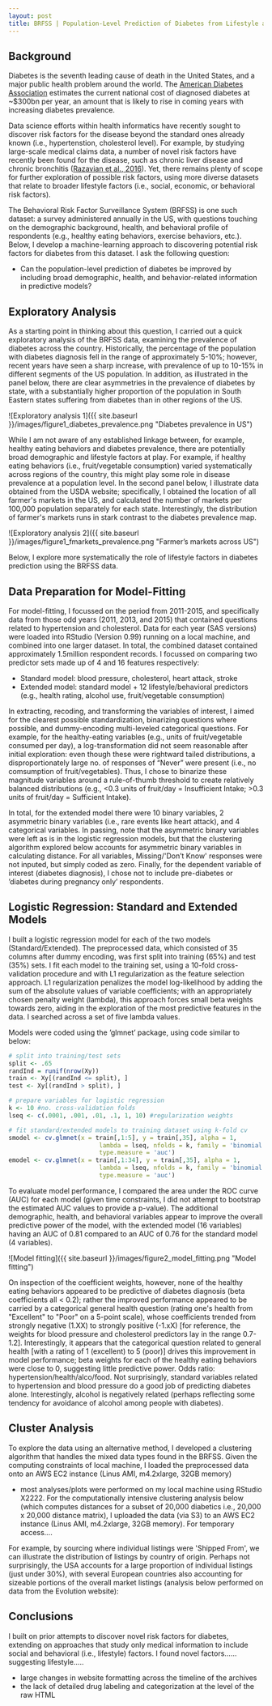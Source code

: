 ```yaml
---
layout: post
title: BRFSS | Population-Level Prediction of Diabetes from Lifestyle and Behavioral Risk Factors
---
```


## Background

Diabetes is the seventh leading cause of death in the United States, and a major public health problem around the world. The [American Diabetes Association](http://main.diabetes.org/dorg/images/infographics/adv-cost-of-diabetes.pdf) estimates the current national cost of diagnosed diabetes at ~$300bn per year, an amount that is likely to rise in coming years with increasing diabetes prevalence. 

Data science efforts within health informatics have recently sought to discover risk factors for the disease beyond the standard ones already known (i.e., hypertenstion, cholesterol level). For example, by studying large-scale medical claims data, a number of novel risk factors have recently been found for the disease, such as chronic liver disease and chronic bronchitis ([Razavian et al., 2016](http://www.ncbi.nlm.nih.gov/pubmed/27441408)). Yet, there remains plenty of scope for further exploration of possible risk factors, using more diverse datasets that relate to broader lifestyle factors (i.e., social, economic, or behavioral risk factors).

The Behavioral Risk Factor Surveillance System (BRFSS) is one such dataset: a survey administered annually in the US, with questions touching on the demographic background, health, and behavioral profile of respondents (e.g., healthy eating behaviors, exercise behaviors, etc.). Below, I develop a machine-learning approach to discovering potential risk factors for diabetes from this dataset. I ask the following question:

- Can the population-level prediction of diabetes be improved by including broad demographic, health, and behavior-related information in predictive models?

## Exploratory Analysis

As a starting point in thinking about this question, I carried out a quick exploratory analysis of the BRFSS data, examining the prevalence of diabetes across the country. Historically, the percentage of the population with diabetes diagnosis fell in the range of approximately 5-10%; however, recent years have seen a sharp increase, with prevalence of up to 10-15% in different segments of the US population. In addition, as illustrated in the panel below, there are clear asymmetries in the prevalence of diabetes by state, with a substantially higher proportion of the population in South Eastern states suffering from diabetes than in other regions of the US. 

![Exploratory analysis 1]({{ site.baseurl }}/images/figure1_diabetes_prevalence.png "Diabetes prevalence in US")

While I am not aware of any established linkage between, for example, healthy eating behaviors and diabetes prevalence, there are potentially broad demographic and lifestyle factors at play. For example, if healthy eating behaviors (i.e., fruit/vegetable consumption) varied systematically across regions of the country, this might play some role in disease prevalence at a population level. In the second panel below, I illustrate data obtained from the USDA website; specifically, I obtained the location of all farmer's markets in the US, and calculated the number of markets per 100,000 population separately for each state. Interestingly, the distribution of farmer's markets runs in stark contrast to the diabetes prevalence map.

![Exploratory analysis 2]({{ site.baseurl }}/images/figure1_fmarkets_prevalence.png "Farmer’s markets across US")

Below, I explore more systematically the role of lifestyle factors in diabetes prediction using the BRFSS data.

## Data Preparation for Model-Fitting

For model-fitting, I focussed on the period from 2011-2015, and specifically data from those odd years (2011, 2013, and 2015) that contained questions related to hypertension and cholesterol. Data for each year (SAS versions) were loaded into RStudio (Version 0.99) running on a local machine, and combined into one larger dataset. In total, the combined dataset contained approximately 1.5million respondent records. I focussed on comparing two predictor sets made up of 4 and 16 features respectively:

- Standard model: blood pressure, cholesterol, heart attack, stroke
- Extended model: standard model + 12 lifestyle/behavioral predictors (e.g., health rating, alcohol use, fruit/vegetable consumption)
 
In extracting, recoding, and transforming the variables of interest, I aimed for the clearest possible standardization, binarizing questions where possible, and dummy-encoding multi-leveled categorical questions. For example, for the healthy-eating variables (e.g., units of fruit/vegetable consumed per day), a log-transformation did not seem reasonable after initial exploration: even though these were rightward tailed distributions, a disproportionately large no. of responses of “Never” were present (i.e., no comsumption of fruit/vegetables). Thus, I chose to binarize these magnitude variables around a rule-of-thumb threshold to create relatively balanced distributions (e.g., <0.3 units of fruit/day = Insufficient Intake; >0.3 units of fruit/day = Sufficient Intake). 

In total, for the extended model there were 10 binary variables, 2 asymmetric binary variables (i.e., rare events like heart attack), and 4 categorical variables. In passing, note that the asymmetric binary variables were left as is in the logistic regression models, but that the clustering algorithm explored below accounts for asymmetric binary variables in calculating distance. For all variables, Missing/'Don’t Know' responses were not inputed, but simply coded as zero. Finally, for the dependent variable of interest (diabetes diagnosis), I chose not to include pre-diabetes or ’diabetes during pregnancy only’ respondents.

## Logistic Regression: Standard and Extended Models

I built a logistic regression model for each of the two models (Standard/Extended). The preprocessed data, which consisted of 35 columns after dummy encoding, was first split into training (65%) and test (35%) sets. I fit each model to the training set, using a 10-fold cross-validation procedure and with L1 regularization as the feature selection approach. L1 regularization penalizes the model log-likelihood by adding the sum of the absolute values of variable coefficients; with an appropriately chosen penalty weight (lambda), this approach forces small beta weights towards zero, aiding in the exploration of the most predictive features in the data. I searched across a set of five lambda values. 

Models were coded using the ’glmnet’ package, using code similar to below:

```R
# split into training/test sets
split <- .65
randInd = runif(nrow(Xy))
train <- Xy[(randInd <= split), ]
test <- Xy[(randInd > split), ]

# prepare variables for logistic regression
k <- 10 #no. cross-validation folds
lseq <- c(.0001, .001, .01, .1, 1, 10) #regularization weights

# fit standard/extended models to training dataset using k-fold cv
smodel <- cv.glmnet(x = train[,1:5], y = train[,35], alpha = 1,
                         lambda = lseq, nfolds = k, family = 'binomial', 
                         type.measure = 'auc')
emodel <- cv.glmnet(x = train[,1:34], y = train[,35], alpha = 1, 
                         lambda = lseq, nfolds = k, family = 'binomial', 
                         type.measure = 'auc')
```
To evaluate model performance, I compared the area under the ROC curve (AUC) for each model (given time constraints, I did not attempt to bootstrap the estimated AUC values to provide a p-value). The additional demographic, health, and behavioral variables appear to improve the overall predictive power of the model, with the extended model (16 variables) having an AUC of 0.81 compared to an AUC of 0.76 for the standard model (4 variables). 

![Model fitting]({{ site.baseurl }}/images/figure2_model_fitting.png "Model fitting")

On inspection of the coefficient weights, however, none of the healthy eating behaviors appeared to be predictive of diabetes diagnosis (beta coefficients all < 0.2); rather the improved performance appeared to be carried by a categorical general health question (rating one's health from "Excellent" to "Poor" on a 5-point scale), whose coefficients trended from strongly negative (1.XX) to strongly positive (-1.xX) [for reference, the weights for blood pressure and cholesterol predictors lay in the range 0.7-1.2]. Interestingly, it appears that the categorical question related to general health [with a rating of 1 (excellent) to 5 (poor)] drives this improvement in model performance; beta weights for each of the healthy eating behaviors were close to 0, suggesting little predictive power. Odds ratio: hypertension/health/alco/food. Not surprisingly, standard variables related to hypertension and blood pressure do a good job of predicting diabetes alone. Interestingly, alcohol is negatively related (perhaps reflecting some tendency for avoidance of alcohol among people with diabetes).


## Cluster Analysis

To explore the data using an alternative method, I developed a clustering algorithm that handles the mixed data types found in the BRFSS.
Given the computing constraints of local machine, I loaded the preprocessed data onto an AWS EC2 instance (Linus AMI, m4.2xlarge, 32GB memory)

- most analyses/plots were performed on my local machine using RStudio X2222. For the computationally intensive clustering analysis below (which computes distances for a subset of 20,000 diabetics i.e., 20,000 x 20,000 distance matrix), I uploaded the data (via S3) to an AWS EC2 instance (Linus AMI, m4.2xlarge, 32GB memory). For temporary access….


For example, by sourcing where individual listings were 'Shipped From', we can illustrate the distribution of listings by country of origin. Perhaps not surprisingly, the USA accounts for a large proportion of individual listings (just under 30%), with several European countries also accounting for sizeable portions of the overall market listings (analysis below performed on data from the Evolution website):

## Conclusions

I built on prior attempts to discover novel risk factors for diabetes, extending on approaches that study only medical information to include social and behavioral (i.e., lifestyle) factors. I found novel factors……suggesting lifestyle….. 
- large changes in website formatting across the timeline of the archives
- the lack of detailed drug labeling and categorization at the level of the raw HTML

<!--more-->
